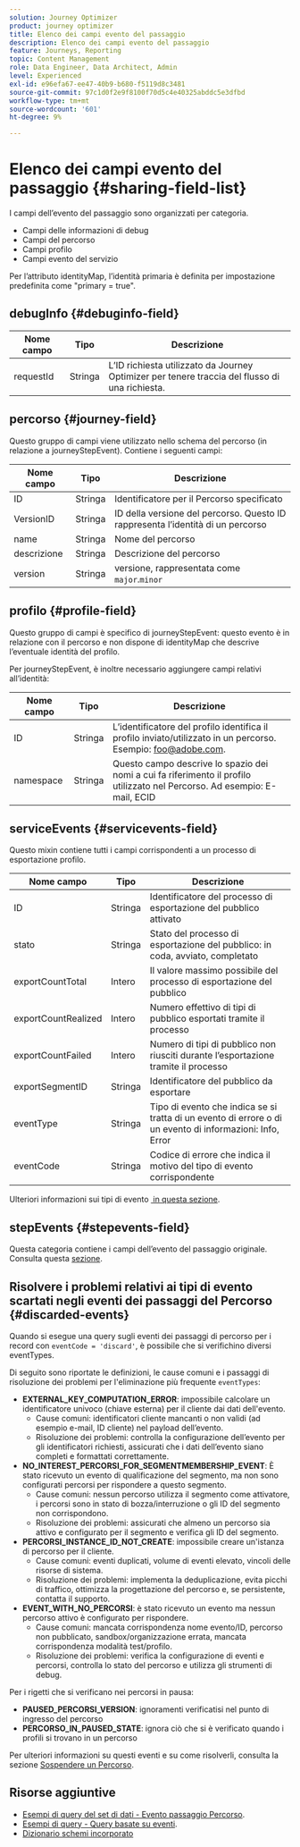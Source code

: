```yaml
---
solution: Journey Optimizer
product: journey optimizer
title: Elenco dei campi evento del passaggio
description: Elenco dei campi evento del passaggio
feature: Journeys, Reporting
topic: Content Management
role: Data Engineer, Data Architect, Admin
level: Experienced
exl-id: e96efa67-ee47-40b9-b680-f5119d8c3481
source-git-commit: 97c1d0f2e9f8100f70d5c4e40325abddc5e3dfbd
workflow-type: tm+mt
source-wordcount: '601'
ht-degree: 9%

---
```


# Elenco dei campi evento del passaggio {#sharing-field-list}

I campi dell’evento del passaggio sono organizzati per categoria.

* Campi delle informazioni di debug
* Campi del percorso
* Campi profilo
* Campi evento del servizio

Per l’attributo identityMap, l’identità primaria è definita per impostazione predefinita come &quot;primary = true&quot;.

## debugInfo {#debuginfo-field}

| Nome campo | Tipo | Descrizione |
|---|---|------------|
| requestId | Stringa | L’ID richiesta utilizzato da Journey Optimizer per tenere traccia del flusso di una richiesta. |

## percorso {#journey-field}

Questo gruppo di campi viene utilizzato nello schema del percorso (in relazione a journeyStepEvent). Contiene i seguenti campi:

| Nome campo | Tipo | Descrizione |
|---|---|------------|
| ID | Stringa | Identificatore per il Percorso specificato |
| VersionID | Stringa | ID della versione del percorso. Questo ID rappresenta l’identità di un percorso |
| name | Stringa | Nome del percorso |
| descrizione | Stringa | Descrizione del percorso |
| version | Stringa | versione, rappresentata come `major`.`minor` |

## profilo {#profile-field}

Questo gruppo di campi è specifico di journeyStepEvent: questo evento è in relazione con il percorso e non dispone di identityMap che descrive l’eventuale identità del profilo.

Per journeyStepEvent, è inoltre necessario aggiungere campi relativi all’identità:

| Nome campo | Tipo | Descrizione |
|---|---|------------|
| ID | Stringa | L’identificatore del profilo identifica il profilo inviato/utilizzato in un percorso. Esempio: foo@adobe.com. |
| namespace | Stringa | Questo campo descrive lo spazio dei nomi a cui fa riferimento il profilo utilizzato nel Percorso. Ad esempio: E-mail, ECID |

## serviceEvents {#servicevents-field}

Questo mixin contiene tutti i campi corrispondenti a un processo di esportazione profilo.

| Nome campo | Tipo | Descrizione |
|---|---|------------|
| ID | Stringa | Identificatore del processo di esportazione del pubblico attivato |
| stato | Stringa | Stato del processo di esportazione del pubblico: in coda, avviato, completato |
| exportCountTotal | Intero | Il valore massimo possibile del processo di esportazione del pubblico |
| exportCountRealized | Intero | Numero effettivo di tipi di pubblico esportati tramite il processo |
| exportCountFailed | Intero | Numero di tipi di pubblico non riusciti durante l’esportazione tramite il processo |
| exportSegmentID | Stringa | Identificatore del pubblico da esportare |
| eventType | Stringa | Tipo di evento che indica se si tratta di un evento di errore o di un evento di informazioni: Info, Error |
| eventCode | Stringa | Codice di errore che indica il motivo del tipo di evento corrispondente |

Ulteriori informazioni sui tipi di evento [&#x200B; in questa sezione](#discarded-events).

## stepEvents {#stepevents-field}

Questa categoria contiene i campi dell’evento del passaggio originale. Consulta questa [sezione](../reports/sharing-legacy-fields.md).


## Risolvere i problemi relativi ai tipi di evento scartati negli eventi dei passaggi del Percorso  {#discarded-events}

Quando si esegue una query sugli eventi dei passaggi di percorso per i record con `eventCode = 'discard'`, è possibile che si verifichino diversi eventTypes.

Di seguito sono riportate le definizioni, le cause comuni e i passaggi di risoluzione dei problemi per l&#39;eliminazione più frequente `eventTypes`:

* **EXTERNAL_KEY_COMPUTATION_ERROR**: impossibile calcolare un identificatore univoco (chiave esterna) per il cliente dai dati dell&#39;evento.
   * Cause comuni: identificatori cliente mancanti o non validi (ad esempio e-mail, ID cliente) nel payload dell’evento.
   * Risoluzione dei problemi: controlla la configurazione dell’evento per gli identificatori richiesti, assicurati che i dati dell’evento siano completi e formattati correttamente.
* **NO_INTEREST_PERCORSI_FOR_SEGMENTMEMBERSHIP_EVENT**: È stato ricevuto un evento di qualificazione del segmento, ma non sono configurati percorsi per rispondere a questo segmento.
   * Cause comuni: nessun percorso utilizza il segmento come attivatore, i percorsi sono in stato di bozza/interruzione o gli ID del segmento non corrispondono.
   * Risoluzione dei problemi: assicurati che almeno un percorso sia attivo e configurato per il segmento e verifica gli ID del segmento.
* **PERCORSI_INSTANCE_ID_NOT_CREATE**: impossibile creare un&#39;istanza di percorso per il cliente.
   * Cause comuni: eventi duplicati, volume di eventi elevato, vincoli delle risorse di sistema.
   * Risoluzione dei problemi: implementa la deduplicazione, evita picchi di traffico, ottimizza la progettazione del percorso e, se persistente, contatta il supporto.
* **EVENT_WITH_NO_PERCORSI**: è stato ricevuto un evento ma nessun percorso attivo è configurato per rispondere.
   * Cause comuni: mancata corrispondenza nome evento/ID, percorso non pubblicato, sandbox/organizzazione errata, mancata corrispondenza modalità test/profilo.
   * Risoluzione dei problemi: verifica la configurazione di eventi e percorsi, controlla lo stato del percorso e utilizza gli strumenti di debug.

Per i rigetti che si verificano nei percorsi in pausa:

* **PAUSED_PERCORSI_VERSION**: ignoramenti verificatisi nel punto di ingresso del percorso
* **PERCORSO_IN_PAUSED_STATE**: ignora ciò che si è verificato quando i profili si trovano in un percorso

Per ulteriori informazioni su questi eventi e su come risolverli, consulta la sezione [Sospendere un Percorso](../building-journeys/journey-pause.md#troubleshoot-profile-discards-in-paused-journeys).

## Risorse aggiuntive

* [Esempi di query del set di dati - Evento passaggio Percorso](../data/datasets-query-examples.md#journey-step-event).
* [Esempi di query - Query basate su eventi](query-examples.md#event-based-queries).
* [Dizionario schemi incorporato](https://experienceleague.adobe.com/tools/ajo-schemas/schema-dictionary.html?lang=it)

